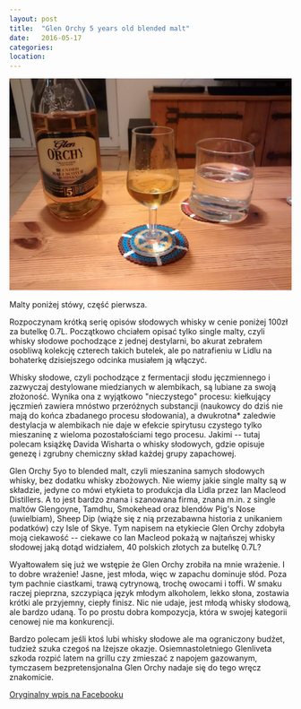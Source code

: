 ```yaml
---
layout: post
title:  "Glen Orchy 5 years old blended malt"
date:   2016-05-17
categories: 
location: 
---
```


<div class="post-image">
    <img src="/assets/posts/glen-orchy-5yo.jpg" alt="Glen Orchy 5 years old blended malt" />
</div>


Malty poniżej stówy, część pierwsza.

Rozpoczynam krótką serię opisów słodowych whisky w cenie poniżej 100zł za butelkę 0.7L. Początkowo chciałem opisać tylko single malty, czyli whisky słodowe pochodzące z jednej destylarni, bo akurat zebrałem osobliwą kolekcję czterech takich butelek, ale po natrafieniu w Lidlu na bohaterkę dzisiejszego odcinka musiałem ją włączyć.

Whisky słodowe, czyli pochodzące z fermentacji słodu jęczmiennego i zazwyczaj destylowane miedzianych w alembikach, są lubiane za swoją złożoność. Wynika ona z wyjątkowo "nieczystego" procesu: kiełkujący jęczmień zawiera mnóstwo przeróżnych substancji (naukowcy do dziś nie mają do końca zbadanego procesu słodowania), a dwukrotna* zaledwie destylacja w alembikach nie daje w efekcie spirytusu czystego tylko mieszaninę z wieloma pozostałościami tego procesu. Jakimi -- tutaj polecam książkę Davida Wisharta o whisky słodowych, gdzie opisuje genezę i zgrubny chemiczny skład każdej grupy zapachowej.

Glen Orchy 5yo to blended malt, czyli mieszanina samych słodowych whisky, bez dodatku whisky zbożowych. Nie wiemy jakie single malty są w składzie, jedyne co mówi etykieta to produkcja dla Lidla przez Ian Macleod Distillers. A to jest bardzo znana i szanowana firma, znana m.in. z single maltów Glengoyne, Tamdhu, Smokehead oraz blendów Pig's Nose (uwielbiam), Sheep Dip (wiąże się z nią przezabawna historia z unikaniem podatków) czy Isle of Skye. Tym napisem na etykiecie Glen Orchy zdobyła moją ciekawość -- ciekawe co Ian Macleod pokażą w najtańszej whisky słodowej jaką dotąd widziałem, 40 polskich złotych za butelkę 0.7L?

Wyałtowałem się już we wstępie że Glen Orchy zrobiła na mnie wrażenie. I to dobre wrażenie! Jasne, jest młoda, więc w zapachu dominuje słód. Poza tym pachnie ciastkami, trawą cytrynową, trochę owocami i toffi. W smaku raczej pieprzna, szczypiąca język młodym alkoholem, lekko słona, zostawia krótki ale przyjemny, ciepły finisz. Nic nie udaje, jest młodą whisky słodową, ale bardzo udaną. To po prostu dobra kompozycja, która w swojej kategorii cenowej nie ma konkurencji.

Bardzo polecam jeśli ktoś lubi whisky słodowe ale ma ograniczony budżet, tudzież szuka czegoś na lżejsze okazje. Osiemnastoletniego Glenliveta szkoda rozpić latem na grillu czy zmieszać z napojem gazowanym, tymczasem bezpretensjonalna Glen Orchy nadaje się do tego wręcz znakomicie.

[Oryginalny wpis na Facebooku](https://www.facebook.com/photo.php?fbid=10210053686157547&set=a.10208737101083743.1073741844.1198502305&type=3&theater)
